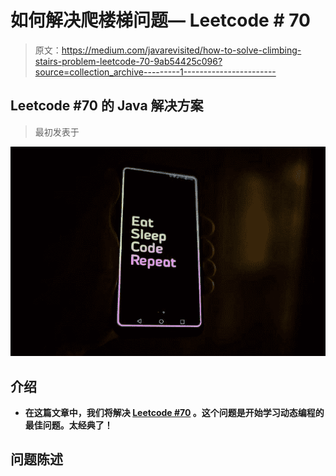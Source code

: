 # 如何解决爬楼梯问题— Leetcode # 70

> 原文：<https://medium.com/javarevisited/how-to-solve-climbing-stairs-problem-leetcode-70-9ab54425c096?source=collection_archive---------1----------------------->

## Leetcode #70 的 Java 解决方案

> 最初发表于[](https://asyncq.com/how-to-solve-climbing-stairs-problem-leetcode-70)

**![](img/240dfbe2e9387464242b32baa03e402b.png)**

## **介绍**

*   **在这篇文章中，我们将解决 [Leetcode #70](https://leetcode.com/problems/climbing-stairs/) 。这个问题是开始学习动态编程的最佳问题。太经典了！**

## **问题陈述**